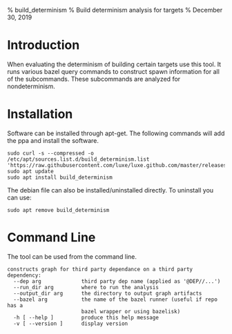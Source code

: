 % build_determinism
% Build determinism analysis for targets
% December 30, 2019


# Introduction
When evaluating the determinism of building certain targets use this tool.  It runs various bazel query commands to construct spawn information for all of the subcommands.  These subcommands are analyzed for nondeterminism.  


# Installation
Software can be installed through apt-get.  The following commands will add the ppa and install the software.  
```
sudo curl -s --compressed -o /etc/apt/sources.list.d/build_determinism.list 'https://raw.githubusercontent.com/luxe/luxe.github.com/master/releases/build_determinism/build_determinism.list'
sudo apt update
sudo apt install build_determinism

```
The debian file can also be installed/uninstalled directly.  To uninstall you can use:  
```
sudo apt remove build_determinism
```



# Command Line
The tool can be used from the command line.  
```
constructs graph for third party dependance on a third party dependency:
  --dep arg             third party dep name (applied as '@DEP//...')
  --run_dir arg         where to run the analysis
  --output_dir arg      the directory to output graph artifacts
  --bazel arg           the name of the bazel runner (useful if repo has a 
                        bazel wrapper or using bazelisk)
  -h [ --help ]         produce this help message
  -v [ --version ]      display version

```



